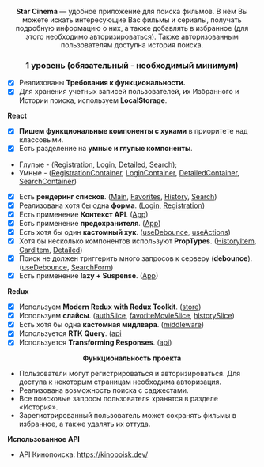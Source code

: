 <div align="center">

**Star Cinema** — удобное приложение для поиска фильмов. В нем Вы можете искать интересующие Вас фильмы и сериалы, получать подробную информацию о них, а также добавлять в избранное (для этого необходимо авторизироваться). Также авторизованным пользователям доступна история поиска.

### **1 уровень (обязательный - необходимый минимум)**

</div>

- [x] Реализованы **Требования к функциональности.**
- [x] Для хранения учетных записей пользователей, их Избранного и Истории поиска, используем **LocalStorage**.

**React**

- [x] **Пишем функциональные компоненты c хуками** в приоритете над классовыми.
- [x] Есть разделение на **умные и глупые компоненты**. 
- Глупые - ([Registration](https://github.com/anastas1ya-programming/aston-starCinema/blob/main/src/Pages/Registration/Registration.jsx), [Login](https://github.com/anastas1ya-programming/aston-starCinema/blob/main/src/Pages/Login/Login.jsx), [Detailed](https://github.com/anastas1ya-programming/aston-starCinema/blob/main/src/Pages/Detailed/Detailed.jsx), [Search](https://github.com/anastas1ya-programming/aston-starCinema/blob/main/src/Pages/Search/Search.jsx));
- Умные - ([RegistrationContainer](https://github.com/anastas1ya-programming/aston-starCinema/blob/main/src/Pages/Registration/RegistrationContainer.jsx), [LoginContainer](https://github.com/anastas1ya-programming/aston-starCinema/blob/main/src/Pages/Login/LoginContainer.jsx), [DetailedContainer](https://github.com/anastas1ya-programming/aston-starCinema/blob/main/src/Pages/Detailed/DetailedContainer.jsx), [SearchContainer](https://github.com/anastas1ya-programming/aston-starCinema/blob/main/src/Pages/Search/SearchContainer.jsx))
- [x] Есть **рендеринг списков**. ([Main](https://github.com/anastas1ya-programming/aston-starCinema/blob/main/src/Pages/Main/Main.jsx), [Favorites](https://github.com/anastas1ya-programming/aston-starCinema/blob/main/src/Pages/Favorites/Favorites.jsx), [History](https://github.com/anastas1ya-programming/aston-starCinema/blob/main/src/Pages/History/History.jsx), [Search](https://github.com/anastas1ya-programming/aston-starCinema/blob/main/src/Pages/Search/Search.jsx))
- [x] Реализована хотя бы одна **форма**. ([Login](https://github.com/anastas1ya-programming/aston-starCinema/blob/main/src/Pages/Login/Login.jsx), [Registration](https://github.com/anastas1ya-programming/aston-starCinema/blob/main/src/Pages/Registration/Registration.jsx))
- [x] Есть применение **Контекст API**.  ([App](https://github.com/anastas1ya-programming/aston-starCinema/blob/main/src/App.jsx))
- [x] Есть применение **предохранителя**. ([App](https://github.com/anastas1ya-programming/aston-starCinema/blob/main/src/App.jsx))
- [x] Есть хотя бы один **кастомный хук**. ([useDebounce](https://github.com/anastas1ya-programming/aston-starCinema/blob/main/src/Hooks/useDebounce.js), [useActions](https://github.com/anastas1ya-programming/aston-starCinema/blob/main/src/Hooks/useActions.js))
- [x] Хотя бы несколько компонентов используют **PropTypes**. ([HistoryItem](https://github.com/anastas1ya-programming/aston-starCinema/blob/main/src/Components/HistoryItem/HistoryItem.jsx), [CardItem](https://github.com/anastas1ya-programming/aston-starCinema/blob/main/src/Components/CardItem/CardItem.jsx), [Detailed](https://github.com/anastas1ya-programming/aston-starCinema/blob/main/src/Pages/Detailed/Detailed.jsx))
- [x] Поиск не должен триггерить много запросов к серверу (**debounce**). ([useDebounce](https://github.com/anastas1ya-programming/aston-starCinema/blob/main/src/Hooks/useDebounce.js), [SearchForm](https://github.com/anastas1ya-programming/aston-starCinema/blob/main/src/Components/SearchForm/SearchForm.jsx))
- [x] Есть применение **lazy + Suspense**. ([App](https://github.com/anastas1ya-programming/aston-starCinema/blob/main/src/App.jsx))

**Redux**

- [x] Используем **Modern Redux with Redux Toolkit**. ([store](https://github.com/anastas1ya-programming/aston-starCinema/blob/main/src/redux/store.js))
- [x] Используем **слайсы**. ([authSlice](https://github.com/anastas1ya-programming/aston-starCinema/blob/main/src/redux/slices/authSlice.js), [favoriteMovieSlice](https://github.com/anastas1ya-programming/aston-starCinema/blob/main/src/redux/slices/favoriteMovieSlice.js), [historySlice](https://github.com/anastas1ya-programming/aston-starCinema/blob/main/src/redux/slices/historySlice.js))
- [x] Есть хотя бы одна **кастомная мидлвара**. ([middleware](https://github.com/anastas1ya-programming/aston-starCinema/blob/main/src/redux/middleware/middleware.js))
- [x] Используется **RTK Query**. ([api](https://github.com/anastas1ya-programming/aston-starCinema/blob/main/src/api/api.js)
- [x] Используется **Transforming Responses**. ([api](https://github.com/anastas1ya-programming/aston-starCinema/blob/main/src/api/api.js))

<div align="center">



**Функциональность проекта**

</div>

- Пользователи могут регистрироваться и авторизироваться. Для доступа к некоторым страницам необходима авторизация.
- Реализована возможность поиска с саджестами. 
- Все поисковые запросы пользователя хранятся в разделе «История».
- Зарегистрированный пользователь может сохранять фильмы в избранное, а также удалять их оттуда.

**Использованное API** 
- API Кинопоиска: https://kinopoisk.dev/ 
